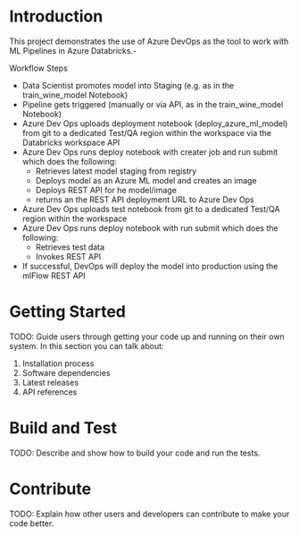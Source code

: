 # Introduction 

This project demonstrates the use of Azure DevOps as the tool to work with ML Pipelines in Azure Databricks.-

Workflow Steps

- Data Scientist promotes model into Staging (e.g. as in the train_wine_model Notebook)
- Pipeline gets triggered (manually or via API, as in the train_wine_model Notebook)
- Azure Dev Ops uploads deployment notebook (deploy_azure_ml_model) from git to a dedicated Test/QA region within the workspace via the Databricks workspace API
- Azure Dev Ops runs deploy notebook with creater job and run submit which does the following:
    - Retrieves latest model staging from registry
    - Deploys model as an Azure ML model and creates an image
    - Deploys REST API for he model/image
    - returns an the REST API deployment URL to Azure Dev Ops
- Azure Dev Ops uploads test notebook from git to a dedicated Test/QA region within the workspace
- Azure Dev Ops runs deploy notebook with run submit which does the following:
    - Retrieves test data
    - Invokes REST API
- If successful, DevOps will deploy the model into production using the mlFlow REST API

# Getting Started
TODO: Guide users through getting your code up and running on their own system. In this section you can talk about:
1.	Installation process
2.	Software dependencies
3.	Latest releases
4.	API references

# Build and Test
TODO: Describe and show how to build your code and run the tests. 

# Contribute
TODO: Explain how other users and developers can contribute to make your code better. 
